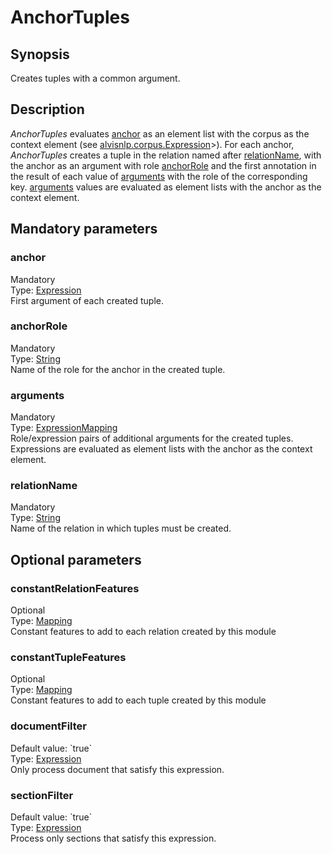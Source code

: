 <h1 class="module">AnchorTuples</h1>

## Synopsis

Creates tuples with a common argument.

## Description

*AnchorTuples* evaluates <a href="#anchor" class="param">anchor</a> as an element list with the corpus as the context element (see <a href="../converter/alvisnlp.corpus.Expression" class="converter">alvisnlp.corpus.Expression</a>>). For each anchor, *AnchorTuples* creates a tuple in the relation named after <a href="#relationName" class="param">relationName</a>, with the anchor as an argument with role <a href="#anchorRole" class="param">anchorRole</a> and the first annotation in the result of each value of <a href="#arguments" class="param">arguments</a> with the role of the corresponding key. <a href="#arguments" class="param">arguments</a> values are evaluated as element lists with the anchor as the context element.

## Mandatory parameters

<h3 name="anchor" class="param">anchor</h3>

<div class="param-level param-level-mandatory">Mandatory
</div>
<div class="param-type">Type: <a href="../converter/fr.inra.maiage.bibliome.alvisnlp.core.corpus.expressions.Expression" class="converter">Expression</a>
</div>
First argument of each created tuple.

<h3 name="anchorRole" class="param">anchorRole</h3>

<div class="param-level param-level-mandatory">Mandatory
</div>
<div class="param-type">Type: <a href="../converter/java.lang.String" class="converter">String</a>
</div>
Name of the role for the anchor in the created tuple.

<h3 name="arguments" class="param">arguments</h3>

<div class="param-level param-level-mandatory">Mandatory
</div>
<div class="param-type">Type: <a href="../converter/fr.inra.maiage.bibliome.alvisnlp.core.module.types.ExpressionMapping" class="converter">ExpressionMapping</a>
</div>
Role/expression pairs of additional arguments for the created tuples. Expressions are evaluated as element lists with the anchor as the context element.

<h3 name="relationName" class="param">relationName</h3>

<div class="param-level param-level-mandatory">Mandatory
</div>
<div class="param-type">Type: <a href="../converter/java.lang.String" class="converter">String</a>
</div>
Name of the relation in which tuples must be created.

## Optional parameters

<h3 name="constantRelationFeatures" class="param">constantRelationFeatures</h3>

<div class="param-level param-level-optional">Optional
</div>
<div class="param-type">Type: <a href="../converter/fr.inra.maiage.bibliome.alvisnlp.core.module.types.Mapping" class="converter">Mapping</a>
</div>
Constant features to add to each relation created by this module

<h3 name="constantTupleFeatures" class="param">constantTupleFeatures</h3>

<div class="param-level param-level-optional">Optional
</div>
<div class="param-type">Type: <a href="../converter/fr.inra.maiage.bibliome.alvisnlp.core.module.types.Mapping" class="converter">Mapping</a>
</div>
Constant features to add to each tuple created by this module

<h3 name="documentFilter" class="param">documentFilter</h3>

<div class="param-level param-level-default-value">Default value: `true`
</div>
<div class="param-type">Type: <a href="../converter/fr.inra.maiage.bibliome.alvisnlp.core.corpus.expressions.Expression" class="converter">Expression</a>
</div>
Only process document that satisfy this expression.

<h3 name="sectionFilter" class="param">sectionFilter</h3>

<div class="param-level param-level-default-value">Default value: `true`
</div>
<div class="param-type">Type: <a href="../converter/fr.inra.maiage.bibliome.alvisnlp.core.corpus.expressions.Expression" class="converter">Expression</a>
</div>
Process only sections that satisfy this expression.

